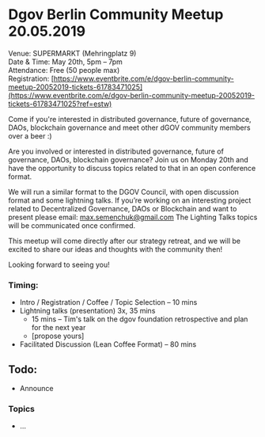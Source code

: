 # Dgov Berlin Community Meetup 20.05.2019

Venue: SUPERMARKT \(Mehringplatz 9\)  
Date & Time: May 20th, 5pm – 7pm  
Attendance: Free \(50 people max\)  
Registration: [https://www.eventbrite.com/e/dgov-berlin-community-meetup-20052019-tickets-61783471025](https://www.eventbrite.com/e/dgov-berlin-community-meetup-20052019-tickets-61783471025?ref=estw)

Come if you're interested in distributed governance, future of governance, DAOs, blockchain governance and meet other dGOV community members over a beer :\)

Are you involved or interested in distributed governance, future of governance, DAOs, blockchain governance? Join us on Monday 20th and have the opportunity to discuss topics related to that in an open conference format.   
  
We will run a similar format to the DGOV Council, with open discussion format and some lightning talks. If you’re working on an interesting project related to Decentralized Governance, DAOs or Blockchain and want to present please email: max.semenchuk@gmail.com The Lighting Talks topics will be communicated once confirmed.

This meetup will come directly after our strategy retreat, and we will be excited to share our ideas and thoughts with the community then!  
  
Looking forward to seeing you!

### Timing:

* Intro / Registration / Coffee / Topic Selection – 10 mins
* Lightning talks \(presentation\) 3x,  35 mins
  * 15 mins – Tim's talk on the dgov foundation retrospective and plan for the next year
  * \[propose yours\]
* Facilitated Discussion \(Lean Coffee Format\) – 80 mins

## Todo:

* Announce

### Topics

* ...

